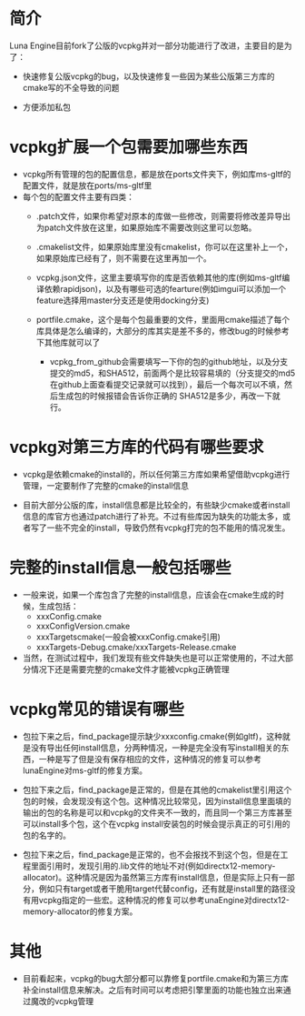 # 简介

Luna Engine目前fork了公版的vcpkg并对一部分功能进行了改进，主要目的是为了：

- 快速修复公版vcpkg的bug，以及快速修复一些因为某些公版第三方库的cmake写的不全导致的问题

- 方便添加私包

# vcpkg扩展一个包需要加哪些东西

- vcpkg所有管理的包的配置信息，都是放在ports文件夹下，例如库ms-gltf的配置文件，就是放在ports/ms-gltf里
- 每个包的配置文件主要有四类：
  - .patch文件，如果你希望对原本的库做一些修改，则需要将修改差异导出为patch文件放在这里，如果原始库不需要改则这里可以忽略。

  - .cmakelist文件，如果原始库里没有cmakelist，你可以在这里补上一个，如果原始库已经有了，则不需要在这里再加一个。

  - vcpkg.json文件，这里主要填写你的库是否依赖其他的库(例如ms-gltf编译依赖rapidjson)，以及有哪些可选的fearture(例如imgui可以添加一个feature选择用master分支还是使用docking分支)

  - portfile.cmake，这个是每个包最重要的文件，里面用cmake描述了每个库具体是怎么编译的，大部分的库其实是差不多的，修改bug的时候参考下其他库就可以了
    
    - vcpkg_from_github会需要填写一下你的包的github地址，以及分支提交的md5，和SHA512，前面两个是比较容易填的（分支提交的md5在github上面查看提交记录就可以找到），最后一个每次可以不填，然后生成包的时候报错会告诉你正确的   SHA512是多少，再改一下就行。

# vcpkg对第三方库的代码有哪些要求

- vcpkg是依赖cmake的install的，所以任何第三方库如果希望借助vcpkg进行管理，一定要制作了完整的cmake的install信息

- 目前大部分公版的库，install信息都是比较全的，有些缺少cmake或者install信息的库官方也通过patch进行了补充。不过有些库因为缺失的功能太多，或者写了一些不完全的install，导致仍然有vcpkg打完的包不能用的情况发生。

# 完整的install信息一般包括哪些

- 一般来说，如果一个库包含了完整的install信息，应该会在cmake生成的时候，生成包括：
    - xxxConfig.cmake
    - xxxConfigVersion.cmake
    - xxxTargetscmake(一般会被xxxConfig.cmake引用)
    - xxxTargets-Debug.cmake/xxxTargets-Release.cmake
- 当然，在测试过程中，我们发现有些文件缺失也是可以正常使用的，不过大部分情况下还是需要完整的cmake文件才能被vcpkg正确管理

# vcpkg常见的错误有哪些

- 包拉下来之后，find_package提示缺少xxxconfig.cmake(例如gltf)，这种就是没有导出任何install信息，分两种情况，一种是完全没有写install相关的东西，一种是写了但是没有保存相应的文件，这种情况的修复可以参考lunaEngine对ms-gltf的修复方案。

- 包拉下来之后，find_package是正常的，但是在其他的cmakelist里引用这个包的时候，会发现没有这个包。这种情况比较常见，因为install信息里面填的输出的包的名称是可以和vcpkg的文件夹不一致的，而且同一个第三方库甚至可以install多个包，这个在vcpkg install安装包的时候会提示真正的可引用的包的名字的。

- 包拉下来之后，find_package是正常的，也不会报找不到这个包，但是在工程里面引用时，发现引用的.lib文件的地址不对(例如directx12-memory-allocator)。这种情况是因为虽然第三方库有install信息，但是实际上只有一部分，例如只有target或者干脆用target代替config，还有就是install里的路径没有用vcpkg指定的一些宏。这种情况的修复可以参考unaEngine对directx12-memory-allocator的修复方案。

# 其他
- 目前看起来，vcpkg的bug大部分都可以靠修复portfile.cmake和为第三方库补全install信息来解决。之后有时间可以考虑把引擎里面的功能也独立出来通过魔改的vcpkg管理